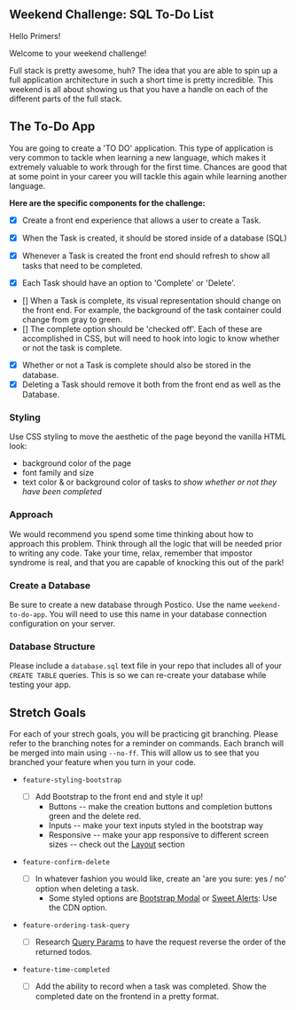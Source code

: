 ## Weekend Challenge: SQL To-Do List

Hello Primers!

Welcome to your weekend challenge!

Full stack is pretty awesome, huh? The idea that you are able to spin up a full application architecture in such a short time is pretty incredible. This weekend is all about showing us that you have a handle on each of the different parts of the full stack.

## The To-Do App

You are going to create a 'TO DO' application. This type of application is very common to tackle when learning a new language, which makes it extremely valuable to work through for the first time. Chances are good that at some point in your career you will tackle this again while learning another language.

**Here are the specific components for the challenge:**

-[x] Create a front end experience that allows a user to create a Task.

-   [x] When the Task is created, it should be stored inside of a database (SQL)
-   [x] Whenever a Task is created the front end should refresh to show all tasks that need to be completed.
-   [x] Each Task should have an option to 'Complete' or 'Delete'.
-   [] When a Task is complete, its visual representation should change on the front end. For example, the background of the task container could change from gray to green.
-   [] The complete option should be 'checked off'. Each of these are accomplished in CSS, but will need to hook into logic to know whether or not the task is complete.
-   [x] Whether or not a Task is complete should also be stored in the database.
-   [x] Deleting a Task should remove it both from the front end as well as the Database.

### Styling

Use CSS styling to move the aesthetic of the page beyond the vanilla HTML look:

-   background color of the page
-   font family and size
-   text color & or background color of tasks _to show whether or not they have been completed_

### Approach

We would recommend you spend some time thinking about how to approach this problem. Think through all the logic that will be needed prior to writing any code. Take your time, relax, remember that impostor syndrome is real, and that you are capable of knocking this out of the park!

### Create a Database

Be sure to create a new database through Postico. Use the name `weekend-to-do-app`. You will need to use this name in your database connection configuration on your server.

### Database Structure

Please include a `database.sql` text file in your repo that includes all of your `CREATE TABLE` queries. This is so we can re-create your database while testing your app.

## Stretch Goals

For each of your strech goals, you will be practicing git branching. Please refer to the branching notes for a reminder on commands. Each branch will be merged into main using `--no-ff`. This will allow us to see that you branched your feature when you turn in your code.

-   `feature-styling-bootstrap`

    -   [ ] Add Bootstrap to the front end and style it up!
        -   Buttons -- make the creation buttons and completion buttons green and the delete red.
        -   Inputs -- make your text inputs styled in the bootstrap way
        -   Responsive -- make your app responsive to different screen sizes -- check out the [Layout](https://getbootstrap.com/docs/4.1/layout/overview/) section

-   `feature-confirm-delete`

    -   [ ] In whatever fashion you would like, create an 'are you sure: yes / no' option when deleting a task.
        -   Some styled options are [Bootstrap Modal](https://getbootstrap.com/docs/4.0/components/modal/) or [Sweet Alerts](https://sweetalert.js.org/guides/): Use the CDN option.

-   `feature-ordering-task-query`

    -   [ ] Research [Query Params](https://expressjs.com/en/api.html#req.query) to have the request reverse the order of the returned todos.

-   `feature-time-completed`

    -   [ ] Add the ability to record when a task was completed. Show the completed date on the frontend in a pretty format.
